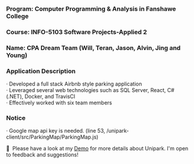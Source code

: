 ### Program: Computer Programming & Analysis in Fanshawe College
### Course: INFO-5103 Software Projects-Applied 2
### Name: CPA Dream Team (Will, Teran, Jason, Alvin, Jing and Young)

### Application Description
· Developed a full stack Airbnb style parking application\
· Leveraged several web technologies such as SQL Server, React, C# (.NET), Docker, and TravisCI\
· Effectively worked with six team members

### Notice
· Google map api key is needed. (line 53, /unipark-client/src/ParkingMap/ParkingMap.js)

📄 &nbsp;Please have a look at my [Demo](https://youtu.be/AB_3jV6f98w) for more details about Unipark. I'm open to feedback and suggestions!
